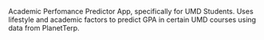 Academic Perfomance Predictor App, specifically for UMD Students. Uses lifestyle and academic factors to predict GPA in certain UMD courses using data from PlanetTerp.
